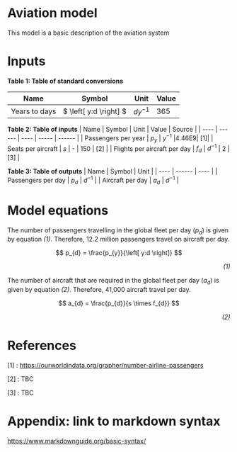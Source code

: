 # Aviation model
This model is a basic description of the aviation system

# Inputs

**Table 1: Table of standard conversions**

| Name | Symbol | Unit | Value | 
| ---- | ------ | ---- | ----- |
|Years to days| $ \left[ y:d \right] $ | $dy^{-1}$| 365 |


**Table 2: Table of inputs**
| Name | Symbol | Unit | Value | Source |
| ---- | ------ | ---- | ----- | ------ |
| Passengers per year | $p_{y}$ | $y^{-1}$ |4.46E9| [1]|
| Seats per aircraft | $s$ | - | 150 | [2] |
| Flights per aircraft per day | $f_{d}$ | $d^{-1}$ | 2 | [3] |

**Table 3: Table of outputs**
| Name | Symbol | Unit | 
| ---- | ------ | ---- |
| Passengers per day | $p_{d}$ | $d^{-1}$ |
| Aircraft per day | $a_{d}$ | $d^{-1}$ |

# Model equations
The number of passengers travelling in the global fleet per day  ($p_{d}$) is given by equation *(1)*. Therefore, 12.2 million passengers travel on aircraft per day.

$$
p_{d} = \frac{p_{y}}{\left[ y:d \right]}
$$

<div style="text-align: right;">

*(1)*
</div>


The number of aircraft that are required in the global fleet per day ($a_{d}$) is given by equation *(2)*. Therefore, 41,000 aircraft travel per day.

<div style="text-align: right;">

$$
a_{d} = \frac{p_{d}}{s \times f_{d}}
$$

*(2)*
</div>


# References

[1] : https://ourworldindata.org/grapher/number-airline-passengers

[2] : TBC

[3] : TBC


# Appendix: link to markdown syntax
https://www.markdownguide.org/basic-syntax/

